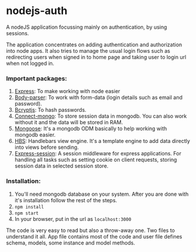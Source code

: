 # nodejs-auth
A nodeJS application focussing mainly on authentication, by using sessions.

The application concentrates on adding authentication and authorization into node apps. 
It also tries to manage the usual login flows such as redirecting users when signed in to home page and taking user to login url when not logged in.


### Important packages:
1. [Express](https://expressjs.com/): To make working with node easier
2. [Body-parser](https://www.npmjs.com/package/body-parser): To work with form-data (login details such as email and password).
3. [Bcryptjs](https://www.npmjs.com/package/bcrypt): To hash passwords.
4. [Connect-mongo](https://www.npmjs.com/package/connect-mongo): To store session data in mongodb. You can also work without it and the data will be stored in RAM.
5. [Mongoose](http://mongoosejs.com/): It's a mongodb ODM basically to help working with mongodb easier.
6. [HBS](http://handlebarsjs.com/): Handlebars view engine. It's a template engine to add data directly into views before sending.
7. [Express-session](https://www.npmjs.com/package/express-session): A session middleware for express applications. For handling all tasks such as setting cookie on client requests, storing session data in selected session store.


### Installation:
1. You'll need mongodb database on your system. After you are done with it's installation follow the rest of the steps.
2. `npm install`
3. `npm start`
4. In your browser, put in the url as `localhost:3000`


The code is very easy to read but also a throw-away one. 
Two files to understand it all. App file contains most of the code and user file defines 
schema, models, some instance and model methods.

